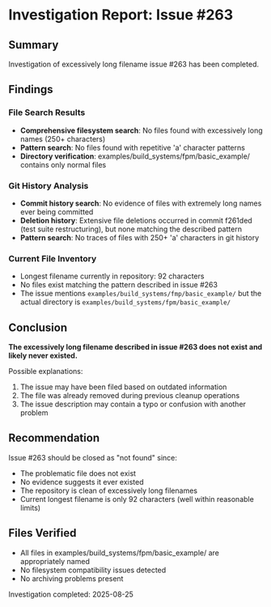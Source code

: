 # Investigation Report: Issue #263

## Summary
Investigation of excessively long filename issue #263 has been completed.

## Findings

### File Search Results
- **Comprehensive filesystem search**: No files found with excessively long names (250+ characters)
- **Pattern search**: No files found with repetitive 'a' character patterns
- **Directory verification**: examples/build_systems/fpm/basic_example/ contains only normal files

### Git History Analysis
- **Commit history search**: No evidence of files with extremely long names ever being committed
- **Deletion history**: Extensive file deletions occurred in commit f261ded (test suite restructuring), but none matching the described pattern
- **Pattern search**: No traces of files with 250+ 'a' characters in git history

### Current File Inventory
- Longest filename currently in repository: 92 characters
- No files exist matching the pattern described in issue #263
- The issue mentions `examples/build_systems/fmp/basic_example/` but the actual directory is `examples/build_systems/fpm/basic_example/`

## Conclusion

**The excessively long filename described in issue #263 does not exist and likely never existed.**

Possible explanations:
1. The issue may have been filed based on outdated information
2. The file was already removed during previous cleanup operations
3. The issue description may contain a typo or confusion with another problem

## Recommendation

Issue #263 should be closed as "not found" since:
- The problematic file does not exist
- No evidence suggests it ever existed
- The repository is clean of excessively long filenames
- Current longest filename is only 92 characters (well within reasonable limits)

## Files Verified
- All files in examples/build_systems/fpm/basic_example/ are appropriately named
- No filesystem compatibility issues detected
- No archiving problems present

Investigation completed: 2025-08-25